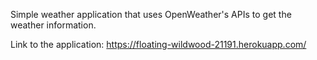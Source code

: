 Simple weather application that uses OpenWeather's APIs to get the weather information. 

Link to the application: https://floating-wildwood-21191.herokuapp.com/

